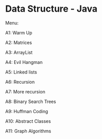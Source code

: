 # Data Structure - Java

Menu:

A1: Warm Up

A2: Matrices

A3: ArrayList

A4: Evil Hangman

A5: Linked lists

A6: Recursion

A7: More recursion

A8: Binary Search Trees

A9: Huffman Coding

A10: Abstract Classes

A11: Graph Algorithms
